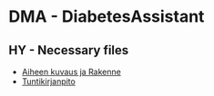 # DMA - DiabetesAssistant

## HY - Necessary files
 - [Aiheen kuvaus ja Rakenne](dokumentointi/aiheenKuvausJaRakenne.md)
 - [Tuntikirjanpito](dokumentointi/tuntikirjanpito.md)